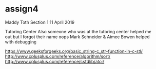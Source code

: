 # assign4

Maddy Toth 
Section 1
11 April 2019 

Tutoring Center 
Also someone who was at the tutoring center helped me out but I forgot their name oops
Mark Schneider & Aimee Bowen helped with debugging 

https://www.geeksforgeeks.org/basic_string-c_str-function-in-c-stl/
http://www.cplusplus.com/reference/algorithm/sort/
http://www.cplusplus.com/reference/cstdlib/atoi/
 
